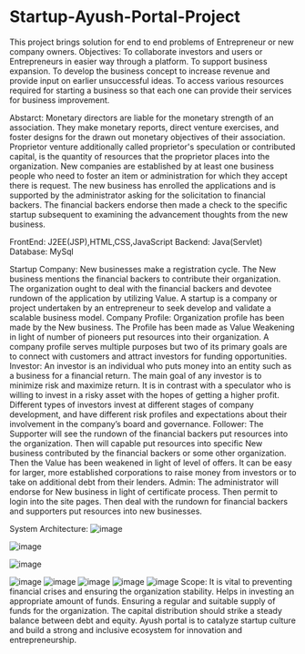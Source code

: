 # Startup-Ayush-Portal-Project
This project brings solution for end to end problems of Entrepreneur or new company owners.
Objectives:
To collaborate investors and users or Entrepreneurs in easier way through a platform.
To support business expansion.
To  develop  the  business  concept  to  increase  revenue and provide input on earlier unsuccessful ideas.
To  access  various  resources  required  for  starting  a business so that each one can provide their services for business improvement.


Abstarct:
Monetary directors are liable for the monetary strength of an  association.  They  make  monetary  reports,  direct venture  exercises,  and  foster  designs  for  the  drawn  out monetary   objectives   of   their   association.   Proprietor venture  additionally  called  proprietor's  speculation  or contributed  capital,  is  the  quantity  of  resources  that  the proprietor  places  into  the  organization.  New  companies are established by at least one business people who need to foster an item or administration for which they accept there  is  request.  The  new  business  has  enrolled  the applications  and  is supported  by  the administrator  asking  for the solicitation to financial backers. The financial backers endorse then made a check to the specific startup subsequent to examining the advancement thoughts from the new business.


FrontEnd: J2EE(JSP),HTML,CSS,JavaScript
Backend: Java(Servlet)
Database: MySql


Startup Company:
New businesses make a registration cycle.
The New business mentions the financial backers to contribute their organization.
The  organization  ought  to  deal  with  the  financial backers  and  devotee  rundown  of  the  application  by utilizing Value.
A  startup  is  a  company  or  project  undertaken  by  an entrepreneur to seek develop and validate a scalable business model.
Company Profile:
Organization  profile  has  been  made  by  the  New business.
The Profile has been made as Value Weakening in light of  number  of  pioneers  put  resources  into  their organization.
A company profile serves multiple purposes but two of its  primary  goals  are  to  connect  with  customers  and attract investors for funding opportunities.
Investor:
An  investor  is  an  individual  who  puts  money  into  an entity such as a business for a financial return.
The  main  goal  of  any  investor  is  to  minimize  risk  and maximize return.
It  is  in  contrast  with  a  speculator  who  is  willing  to invest  in  a  risky  asset  with  the  hopes  of  getting  a higher profit.
Different  types  of  investors  invest  at  different  stages of  company  development,  and  have  different  risk profiles  and  expectations  about  their  involvement  in the company’s board and governance.
Follower:
The	Supporter	will	see	the	rundown	of the financial backers put resources into the organization.
Then  will  capable  put  resources  into  specific  New business contributed by the financial backers or some other organization.
Then the Value has been weakened in light of level of offers.
It   can   be   easy   for   larger,   more   established corporations  to  raise  money  from  investors  or  to  take on additional debt from their lenders.
Admin:
The administrator will endorse for New business in light of certificate process.
Then permit to login into the site pages.
Then	deal	with	the	rundown	for	financial	backers	and supporters put resources into new businesses.

System Architecture:
![image](https://github.com/s-yogitha/Startup-Ayush-Portal-Project/assets/85732528/f593191a-bdf1-41e9-85f2-fd43537c3edf)

![image](https://github.com/s-yogitha/Startup-Ayush-Portal-Project/assets/85732528/c4a91176-b6ea-438b-a48e-7dabb7284823)

![image](https://github.com/s-yogitha/Startup-Ayush-Portal-Project/assets/85732528/9fdcfaef-5fb6-4fd0-93e6-2c8edb22fba2)

![image](https://github.com/s-yogitha/Startup-Ayush-Portal-Project/assets/85732528/ae219d74-e6fe-4241-ba32-1037631334b1)
![image](https://github.com/s-yogitha/Startup-Ayush-Portal-Project/assets/85732528/3c9eee8c-a752-4874-aece-263281c705c8)
![image](https://github.com/s-yogitha/Startup-Ayush-Portal-Project/assets/85732528/5664758d-8065-4965-97a3-8394dfb50cbc)
![image](https://github.com/s-yogitha/Startup-Ayush-Portal-Project/assets/85732528/05af68b3-2122-4cea-90b5-9ad56a6f0387)
![image](https://github.com/s-yogitha/Startup-Ayush-Portal-Project/assets/85732528/133e6fe5-8cd8-452c-8195-d8d1c2554936)
Scope:
It  is  vital  to  preventing  financial  crises  and  ensuring the organization stability.
Helps in investing an appropriate amount of funds.
Ensuring a regular and suitable supply of funds for the organization.
The capital distribution should strike a steady balance between debt and equity.
Ayush portal is to catalyze startup culture and build a strong  and  inclusive  ecosystem  for  innovation  and entrepreneurship.











